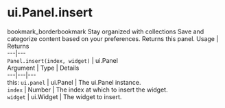  
#  ui.Panel.insert
bookmark_borderbookmark Stay organized with collections  Save and categorize content based on your preferences. 
Returns this panel.
Usage | Returns  
---|---  
`Panel.insert(index, widget)` | ui.Panel  
Argument | Type | Details  
---|---|---  
this: `ui.panel` | ui.Panel | The ui.Panel instance.  
`index` | Number | The index at which to insert the widget.  
`widget` | ui.Widget | The widget to insert.  
